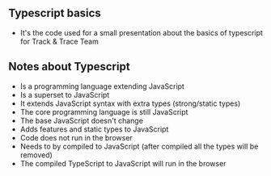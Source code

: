 ## Typescript basics

- It's the code used for a small presentation about the basics of typescript for Track & Trace Team

## Notes about Typescript
- Is a programming language extending JavaScript
- Is a superset to JavaScript
- It extends JavaScript syntax with extra types (strong/static types)
- The core programming language is still JavaScript
- The base JavaScript doesn't change
- Adds features and static types to JavaScript 
- Code does not run in the browser
- Needs to by compiled to JavaScript (after compiled all the types will be removed)
- The compiled TypeScript to JavaScript will run in the browser
